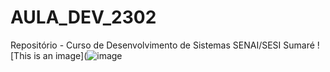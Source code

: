 # AULA_DEV_2302

 Repositório - Curso de Desenvolvimento de Sistemas SENAI/SESI Sumaré
![This is an image](![image](https://user-images.githubusercontent.com/125596597/220899566-e757693b-08d7-4ba6-a647-00c52284c0a6.png)
